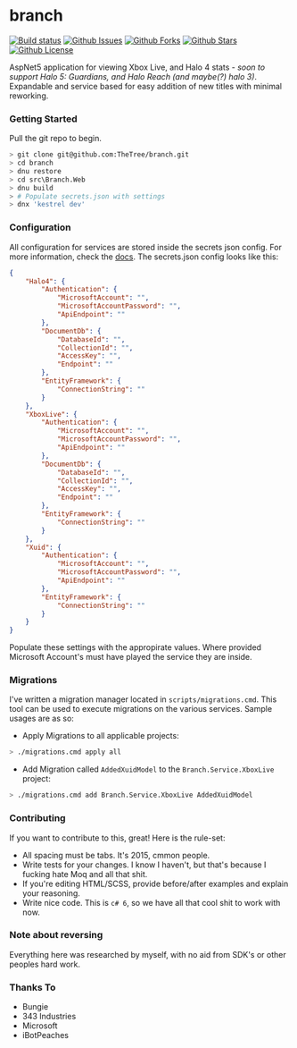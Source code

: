 branch
===
[![Build status](https://img.shields.io/appveyor/ci/0xdeafcafe/branch.svg?style=flat-square&label=windows%20build)](https://ci.appveyor.com/project/0xdeafcafe/branch/branch/vnext) [![Github Issues](https://img.shields.io/github/issues/TheTree/branch.svg?style=flat-square)](https://github.com/TheTree/branch/issues) [![Github Forks](https://img.shields.io/github/forks/TheTree/branch.svg?style=flat-square)](https://github.com/TheTree/branch/network) [![Github Stars](https://img.shields.io/github/stars/TheTree/branch.svg?style=flat-square)](https://github.com/TheTree/branch/stargazers) [![Github License](https://img.shields.io/github/license/thetree/branch.svg?style=flat-square)](https://github.com/thetree/branch/blob/vnext/LICENSE.md)


AspNet5 application for viewing Xbox Live, and Halo 4 stats - *soon to support Halo 5: Guardians, and Halo Reach (and maybe(?) halo 3)*. Expandable and service based for easy addition of new titles with minimal reworking.


### Getting Started

Pull the git repo to begin.
``` bash
> git clone git@github.com:TheTree/branch.git
> cd branch
> dnu restore
> cd src\Branch.Web
> dnu build
> # Populate secrets.json with settings
> dnx 'kestrel dev'
```


### Configuration

All configuration for services are stored inside the secrets json config. For more information, check the [docs](https://github.com/aspnet/UserSecrets). The secrets.json config looks like this:
``` json
{
	"Halo4": {
		"Authentication": {
			"MicrosoftAccount": "",
			"MicrosoftAccountPassword": "",
			"ApiEndpoint": ""
		},
		"DocumentDb": {
			"DatabaseId": "",
			"CollectionId": "",
			"AccessKey": "",
			"Endpoint": ""
		},
		"EntityFramework": {
			"ConnectionString": ""
		}
	},
	"XboxLive": {
		"Authentication": {
			"MicrosoftAccount": "",
			"MicrosoftAccountPassword": "",
			"ApiEndpoint": ""
		},
		"DocumentDb": {
			"DatabaseId": "",
			"CollectionId": "",
			"AccessKey": "",
			"Endpoint": ""
		},
		"EntityFramework": {
			"ConnectionString": ""
		}
	},
	"Xuid": {
		"Authentication": {
			"MicrosoftAccount": "",
			"MicrosoftAccountPassword": "",
			"ApiEndpoint": ""
		},
		"EntityFramework": {
			"ConnectionString": ""
		}
	}
}
```

Populate these settings with the appropirate values. Where provided Microsoft Account's must have played the service they are inside.


### Migrations

I've written a migration manager located in `scripts/migrations.cmd`. This tool can be used to execute migrations on the various services. Sample usages are as so:

- Apply Migrations to all applicable projects:
``` bash
> ./migrations.cmd apply all
```

- Add Migration called `AddedXuidModel` to the `Branch.Service.XboxLive` project:
``` bash
> ./migrations.cmd add Branch.Service.XboxLive AddedXuidModel
```


### Contributing

If you want to contribute to this, great! Here is the rule-set:
- All spacing must be tabs. It's 2015, cmmon people.
- Write tests for your changes. I know I haven't, but that's because I fucking hate Moq and all that shit.
- If you're editing HTML/SCSS, provide before/after examples and explain your reasoning.
- Write nice code. This is `c# 6`, so we have all that cool shit to work with now.


### Note about reversing

Everything here was researched by myself, with no aid from SDK's or other peoples hard work.


### Thanks To

- Bungie
- 343 Industries
- Microsoft
- iBotPeaches
